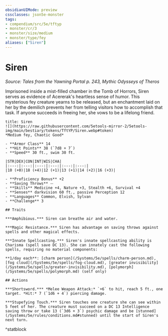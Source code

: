 ```yaml
---
obsidianUIMode: preview
cssclasses: json5e-monster
tags:
- compendium/src/5e/tftyp
- monster/cr/3
- monster/size/medium
- monster/type/fey
aliases: ["Siren"]
---
```

# Siren
*Source: Tales from the Yawning Portal p. 243, Mythic Odysseys of Theros*  

Imprisoned inside a mist-filled chamber in the Tomb of Horrors, Siren serves as evidence of Acererak's heartless sense of humor. This mysterious fey creature yearns to be released, but an enchantment laid on her by the demilich prevents her from telling visitors how to accomplish that task. If anyone succeeds in freeing her, she vows to be a lifelong friend.

```ad-statblock
title: Siren
![](https://raw.githubusercontent.com/5etools-mirror-2/5etools-img/main/bestiary/tokens/TftYP/Siren.webp#token)
*Medium fey, Chaotic Good*

- **Armor Class** 14
- **Hit Points** 38 (`7d8 + 7`)
- **Speed** 30 ft., swim 30 ft.

|STR|DEX|CON|INT|WIS|CHA|
|:---:|:---:|:---:|:---:|:---:|:---:|
|10 (+0)|18 (+4)|12 (+1)|13 (+1)|14 (+2)|16 (+3)|

- **Proficiency Bonus** +2
- **Saving Throws** ⏤
- **Skills** Medicine +4, Nature +3, Stealth +6, Survival +4
- **Senses** darkvision 60 ft., passive Perception 12
- **Languages** Common, Elvish, Sylvan
- **Challenge** 3

## Traits

***Amphibious.*** Siren can breathe air and water.

***Magic Resistance.*** Siren has advantage on saving throws against spells and other magical effects.

***Innate Spellcasting.*** Siren's innate spellcasting ability is Charisma (spell save DC 13). She can innately cast the following spells, requiring no material components:

**1/day each**: [charm person](/Systems/5e/spells/charm-person.md), [fog cloud](/Systems/5e/spells/fog-cloud.md), [greater invisibility](/Systems/5e/spells/greater-invisibility.md), [polymorph](/Systems/5e/spells/polymorph.md) (self only)

## Actions

***Shortsword.*** *Melee Weapon Attack:* `+6` to hit, reach 5 ft., one target. *Hit:* 7 (`1d6 + 4`) piercing damage.

***Stupefying Touch.*** Siren touches one creature she can see within 5 feet of her. The creature must succeed on a DC 13 Intelligence saving throw or take 13 (`3d6 + 3`) psychic damage and be [stunned](/Systems/5e/rules/conditions.md#stunned) until the start of Siren's next turn.
```
^statblock